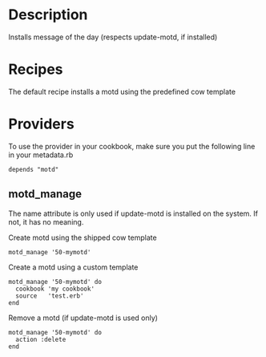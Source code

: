 # Description

Installs message of the day (respects update-motd, if installed)

# Recipes

The default recipe installs a motd using the predefined cow template

# Providers

To use the provider in your cookbook, make sure you put the following line in your metadata.rb

    depends "motd"

## motd_manage

The name attribute is only used if update-motd is installed on the system.
If not, it has no meaning.

Create motd using the shipped cow template

    motd_manage '50-mymotd'

Create a motd using a custom template

    motd_manage '50-mymotd' do
      cookbook 'my cookbook'
      source   'test.erb'
    end

Remove a motd (if update-motd is used only)

    motd_manage '50-mymotd' do
      action :delete
    end
